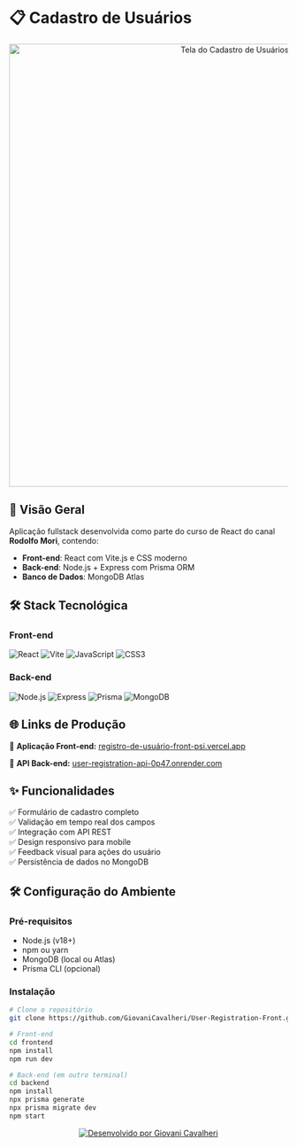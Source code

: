 # 📋 Cadastro de Usuários

<div align="center">
  <img width="800" alt="Tela do Cadastro de Usuários" src="https://github.com/user-attachments/assets/6c0c7eb9-1f63-49f7-9aa8-e68ac8fdf9f9" />
</div>

## 🚀 Visão Geral
Aplicação fullstack desenvolvida como parte do curso de React do canal **Rodolfo Mori**, contendo:
- **Front-end**: React com Vite.js e CSS moderno
- **Back-end**: Node.js + Express com Prisma ORM
- **Banco de Dados**: MongoDB Atlas

## 🛠️ Stack Tecnológica
### Front-end
![React](https://img.shields.io/badge/React-20232A?style=for-the-badge&logo=react)
![Vite](https://img.shields.io/badge/Vite-B73BFE?style=for-the-badge&logo=vite)
![JavaScript](https://img.shields.io/badge/JavaScript-F7DF1E?style=for-the-badge&logo=javascript)
![CSS3](https://img.shields.io/badge/CSS3-1572B6?style=for-the-badge&logo=css3)

### Back-end
![Node.js](https://img.shields.io/badge/Node.js-339933?style=for-the-badge&logo=nodedotjs)
![Express](https://img.shields.io/badge/Express-000000?style=for-the-badge&logo=express)
![Prisma](https://img.shields.io/badge/Prisma-3982CE?style=for-the-badge&logo=Prisma)
![MongoDB](https://img.shields.io/badge/MongoDB-47A248?style=for-the-badge&logo=mongodb)

## 🌐 Links de Produção
🔗 **Aplicação Front-end:** [registro-de-usuário-front-psi.vercel.app](https://user-registration-front-psi.vercel.app/) 

🔗 **API Back-end:** [user-registration-api-0p47.onrender.com](https://user-registration-api-0p47.onrender.com)  

## ✨ Funcionalidades
✅ Formulário de cadastro completo  
✅ Validação em tempo real dos campos  
✅ Integração com API REST  
✅ Design responsivo para mobile  
✅ Feedback visual para ações do usuário  
✅ Persistência de dados no MongoDB  

## 🛠️ Configuração do Ambiente
### Pré-requisitos
- Node.js (v18+)
- npm ou yarn
- MongoDB (local ou Atlas)
- Prisma CLI (opcional)

### Instalação
```bash
# Clone o repositório
git clone https://github.com/GiovaniCavalheri/User-Registration-Front.git

# Front-end
cd frontend
npm install
npm run dev

# Back-end (em outro terminal)
cd backend
npm install
npx prisma generate
npx prisma migrate dev
npm start


```
<p align="center"> <a href="https://github.com/GiovaniCavalheri"> <img src="https://img.shields.io/badge/Desenvolvido%20com%20%E2%9D%A4%EF%B8%8F%20por-Giovani%20Cavalheri-800080?style=for-the-badge&logo=github" alt="Desenvolvido por Giovani Cavalheri"> </a> </p> 

